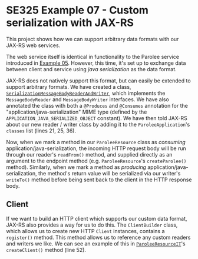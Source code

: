 # SE325 Example 07 - Custom serialization with JAX-RS
This project shows how we can support arbitrary data formats with our JAX-RS web services.

The web service itself is identical in functionality to the Parolee service introduced in [Example 05](../example-05-jax-rs). However, this time, it's set up to exchange data between client and service using *java serialization* as the data format.

JAX-RS does not natively support this format, but can easily be extended to support arbitrary formats. We have created a class, [`SerializationMessageBodyReaderAndWriter`](./src/main/java/se325/example07/parolee/services/SerializationMessageBodyReaderAndWriter.java), which implements the `MessageBodyReader` and `MessageBodyWriter` interfaces. We have also annotated the class with both a `@Produces` and `@Consumes` annotation for the "application/java-serialization" MIME type (defined by the `APPLICATION_JAVA_SERIALIZED_OBJECT` constant). We have then told JAX-RS about our new reader / writer class by adding it to the `ParoleeApplication`'s `classes` list (lines 21, 25, 36).

Now, when we mark a method in our `ParoleeResource` class as *consuming* application/java-serialization, the incoming HTTP request body will be run through our reader's `readFrom()` method, and supplied directly as an argument to the endpoint method (e.g. `ParoleeResource`'s `createParolee()` method). Similarly, when we mark a method as *producing* application/java-serialization, the method's return value will be serialized via our writer's `writeTo()` method before being sent back to the client in the HTTP response body.

## Client
If we want to build an HTTP client which supports our custom data format, JAX-RS also provides a way for us to do this. The `ClientBuilder` class, which allows us to create new HTTP `Client` instances, contains a `register()` method. This method allows us to reference any custom readers and writers we like. We can see an example of this in [`ParoleeResourceIT`](./src/test/java/se325/example07/parolee/test/ParoleeResourceIT.java)'s `createClient()` method (line 52).
